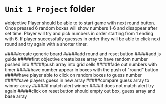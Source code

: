 # `Unit 1 Project` folder


#objective
Player should be able to to start game with next round button. Once pressed 6 random boxes will show numbers 1-6 and disappear after set time. Player will try and pick numbers in order starting from 1 ending with 6. If player successfully guesses in order they will be able to click next round and try again with a shorter timer.

#####create generic board
#####add round and reset button
#####add js guide
#####first objective create base array to have random number pushed into
#####push array into grid cells
#####fade out numbers with timer
#####have number appear in boxes with the push of "round" button
#####have player able to click on random boxes to guess number
#####save players guess in new array
#####compare guess array to winner array
#####if match alert winner
####if does not match alert try again
#####click on reset button should empty out box, guess array and base array


